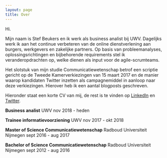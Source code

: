 ```yaml
---
layout: page
title: Over
---
```


Hi.

Mijn naam is Stef Beukers en ik werk als business analist bij UWV. Dagelijks werk ik aan het continue verbeteren van de online dienstverlening aan burgers, werkgevers en zakelijke partners. Op basis van probleemanalyses, oplossingsrichtingen en bijbehorende requirements stel ik veranderopdrachten op, welke dienen als input voor de agile-scrumteams.

Het slotstuk van mijn studie Communicatiewetenschap betrof een scriptie gericht op de Tweede Kamerverkiezingen van 15 maart 2017 en de manier waarop kandidaten Twitter inzetten als campagnemiddel in aanloop naar deze verkiezingen. Hierover heb ik een aantal blogposts geschreven.

Hieronder staat een korte CV van mij, de rest is te vinden op [LinkedIn](https://linkedin.com/in/stefbeukers) en [Twitter](https://twitter.com/stefbeukers). 

**Business analist** 
UWV 
nov 2018 - heden 

**Trainee informatievoorziening** 
UWV 
nov 2017 - okt 2018 

**Master of Science Communicatiewetenschap** 
Radboud Universiteit Nijmegen 
sept 2016 - aug 2017 

**Bachelor of Science Communicatiewetenschap** 
Radboud Universiteit Nijmegen 
sept 2012 - aug 2016 
